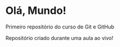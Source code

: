 # Olá, Mundo!
 Primeiro repositório do curso de  Git e GitHub

Repositório criado durante uma aula ao vivo!